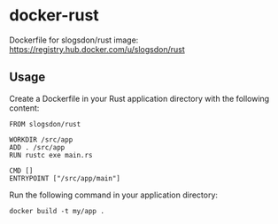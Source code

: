 # docker-rust

Dockerfile for slogsdon/rust image: https://registry.hub.docker.com/u/slogsdon/rust

## Usage

Create a Dockerfile in your Rust application directory with the following content:

    FROM slogsdon/rust
          
    WORKDIR /src/app
    ADD . /src/app
    RUN rustc exe main.rs
                          
    CMD []
    ENTRYPOINT ["/src/app/main"]

Run the following command in your application directory:

    docker build -t my/app .

